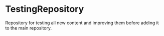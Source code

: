 # TestingRepository
Repository for testing all new content and improving them before adding it to the main repository.
